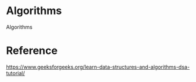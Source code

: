 # Algorithms
Algorithms


# Reference
https://www.geeksforgeeks.org/learn-data-structures-and-algorithms-dsa-tutorial/
